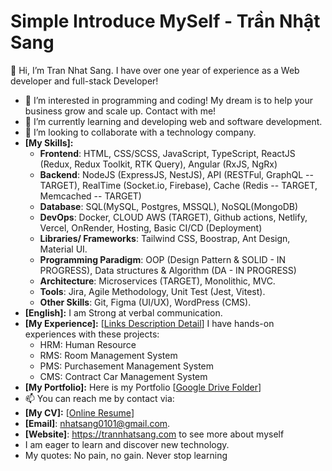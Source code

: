 # Simple Introduce MySelf - Trần Nhật Sang

👋 Hi, I’m Tran Nhat Sang. I have over one year of experience as a Web developer and full-stack Developer!
- 💞️ I’m interested in programming and coding! My dream is to help your business grow and scale up. Contact with me!
- 🌱 I’m currently learning and developing web and software development.
- 👀 I’m looking to collaborate with a technology company.
- **[My Skills]:**
  + **Frontend**: HTML, CSS/SCSS, JavaScript, TypeScript, ReactJS (Redux, Redux Toolkit, RTK Query), Angular (RxJS, NgRx)
  + **Backend**: NodeJS (ExpressJS, NestJS), API (RESTFul, GraphQL -- TARGET), RealTime (Socket.io, Firebase), Cache (Redis -- TARGET, Memcached -- TARGET)
  + **Database**: SQL(MySQL, Postgres, MSSQL), NoSQL(MongoDB)
  + **DevOps**: Docker, CLOUD AWS (TARGET), Github actions, Netlify, Vercel, OnRender, Hosting, Basic CI/CD (Deployment)
  + **Libraries/ Frameworks**: Tailwind CSS, Boostrap, Ant Design, Material UI.
  + **Programming Paradigm**: OOP (Design Pattern & SOLID - IN PROGRESS), Data structures & Algorithm (DA - IN PROGRESS)
  + **Architecture**: Microservices (TARGET), Monolithic, MVC.
  + **Tools**: Jira, Agile Methodology, Unit Test (Jest, Vitest).
  + **Other Skills**: Git, Figma (UI/UX), WordPress (CMS).
- **[English]:** I am Strong at verbal communication.
- **[My Experience]:**
[[Links Description Detail](https://drive.google.com/drive/folders/1USNN4cTRDgNo4XWbnm-iyOjwt8_-A6mf)] I have hands-on experiences with these projects:
  + HRM: Human Resource
  + RMS: Room Management System
  + PMS: Purchasement Management System
  + CMS: Contract Car Management System
- **[My Portfolio]:** Here is my Portfolio
[[Google Drive Folder](https://drive.google.com/drive/folders/1gau2bvpQ-91lOYe-SHl5r7Xtm8E3Weh5)]
- 📫 You can reach me by contact via:
- **[My CV]:**
[[Online Resume](https://cv.trannhatsang.com)]
- **[Email]**: nhatsang0101@gmail.com.
- **[Website]**: https://trannhatsang.com to see more about myself
- I am eager to learn and discover new technology.
- My quotes: No pain, no gain. Never stop learning
<!---
sangtrandev00/sangtrandev00 is a ✨ particular ✨ repository because its `README.md` (this file) appears on your GitHub profile.
You can click the Preview link to take a look at your changes.
--->
